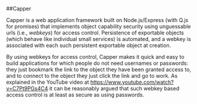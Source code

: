 ##Capper

Capper is a web application framework built on Node.js/Express (with Q.js for promises) that implements object capability security using unguessable urls (i.e., _webkeys_) for access control. Persistence of exportable objects (which behave like individual small services) is automated, and a webkey is associated with each such persistent exportable object at creation.

By using webkeys for access control, Capper makes it quick and easy to build applications for which people do not need usernames or passwords: they just bookmark the link to the object they have been granted access to, and to connect to the object they just click the link and go to work. As explained in the YouTube video at https://www.youtube.com/watch?v=C7Pt9PGs4C4 it can be reasonably argued that such webkey based access control is at least as secure as using passwords. 

